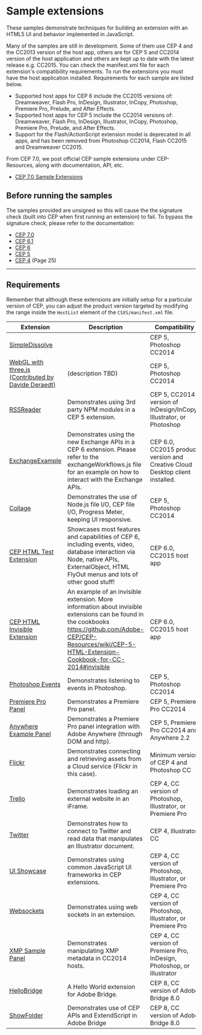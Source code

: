 Sample extensions
=======

These samples demonstrate techniques for building an extension with an HTML5 UI and behavior implemented in JavaScript. 

Many of the samples are still in development. Some of them use CEP 4 and the CC2013 version of the host app, others are for CEP 5 and CC2014 version of the host application and others are kept up to date with the latest release e.g. CC2015. You can check the manifest.xml file for each extension's compatibility requirements. To run the extensions you must have the host application installed. Requirements for each sample are listed below.


* Supported host apps for CEP 6 include the CC2015 versions of: Dreamweaver, Flash Pro, InDesign, Illustrator, InCopy, Photoshop, Premiere Pro, Prelude, and After Effects. 
* Supported host apps for CEP 5 include the CC2014 versions of: Dreamweaver, Flash Pro, InDesign, Illustrator, InCopy, Photoshop, Premiere Pro, Prelude, and After Effects. 
* Support for the Flash/ActionScript extension model is deprecated in all apps, and has been removed from Photoshop CC2014, Flash CC2015 and Dreamweaver CC2015.
 
From CEP 7.0, we post official CEP sample extensions under CEP-Resources, along with documentation, API, etc.
* [CEP 7.0 Sample Extensions](https://github.com/Adobe-CEP/CEP-Resources/tree/master/CEP_7.x/Samples)


## Before running the samples
The samples provided are unsigned so this will cause the the signature check (built into CEP when first running an extension) to fail. To bypass the signature check, please refer to the documentation:

* [CEP 7.0](https://github.com/Adobe-CEP/CEP-Resources/blob/master/CEP_7.x/CEP_7.0_HTML_Extension_Cookbook.pdf)
* [CEP 6.1](https://github.com/Adobe-CEP/CEP-Resources/blob/master/CEP_6.x/CEP_6.1_HTML_Extension_Cookbook.pdf)
* [CEP 6](https://github.com/Adobe-CEP/CEP-Resources/wiki/CEP-6-HTML-Extension-Cookbook-for-CC-2015#development_debugging)
* [CEP 5](https://github.com/Adobe-CEP/CEP-Resources/wiki/CEP-5-HTML-Extension-Cookbook-for-CC-2014#development_debugging) 
* [CEP 4](https://a248.e.akamai.net/f/1953/8974/2h/wwwimages.adobe.com/www.adobe.com/content/dam/Adobe/en/devnet/cs-extension-builder/pdfs/CC_Extension_SDK.pdf) (Page 25) 

----
## Requirements

Remember that although these extensions are initially setup for a particular version of CEP, you can adjust the product version targeted by modifying the range inside the `HostList` element of the `CSXS/manifest.xml` file.

| Extension | Description | Compatibility |
| --- | ------ | --- |
| [SimpleDissolve](https://github.com/Adobe-CEP/Samples/tree/master/simpledissolve) | | CEP 5, Photoshop CC2014 |
| [WebGL with three.js (Contributed by Davide Deraedt)](https://github.com/Adobe-CEP/Samples/tree/master/webgl_threejs) | (description TBD) | CEP 5, Photoshop CC2014 |
| [RSSReader](https://github.com/Adobe-CEP/Samples/tree/master/RSSReader) | Demonstrates using 3rd party NPM modules in a CEP 5 extension. | CEP 5, CC2014 version of InDesign/InCopy, Illustrator, or Photoshop |
|[ExchangeExample](https://github.com/Adobe-CEP/Samples/tree/master/ExchangeExample) | Demonstrates using the new Exchange APIs in a CEP 6 extension. Please refer to the exchangeWorkflows.js file for an example on how to interact with the Exchange APIs. | CEP 6.0, CC2015 product version and Creative Cloud Desktop client installed. |
| [Collage](https://github.com/Adobe-CEP/Samples/tree/master/Collage) | Demonstrates the use of Node.js file I/O, CEP file I/O, Progress Meter, keeping UI responsive. | CEP 5, Photoshop CC2014 |
| [CEP HTML Test Extension](https://github.com/Adobe-CEP/Samples/tree/master/CEP_HTML_Test_Extension) | Showcases most features and capabilities of CEP 6, including events, video, database interaction via Node, native APIs, ExternalObject, HTML FlyOut menus and lots of other good stuff! | CEP 6.0, CC2015 host app |
| [CEP HTML Invisible Extension](https://github.com/Adobe-CEP/Samples/tree/master/CEP_HTML_Invisible_Extension) | An example of an invisible extension. More information about invisible extensions can be found in the cookbooks https://github.com/Adobe-CEP/CEP-Resources/wiki/CEP-5-HTML-Extension-Cookbook-for-CC-2014#invisible | CEP 6.0, CC2015 host app |
| [Photoshop Events](https://github.com/Adobe-CEP/Samples/tree/master/PhotoshopEvents) | Demonstrates listening to events in Photoshop. | CEP 5, Photoshop CC2014 |
| [Premiere Pro Panel](https://github.com/Adobe-CEP/Samples/tree/master/PProPanel) | Demonstrates a Premiere Pro panel. | CEP 5, Premiere Pro CC2014 |
| [Anywhere Example Panel](https://github.com/Adobe-CEP/Samples/tree/master/AnywhereExamplePanel) | Demonstrates a Premiere Pro panel integration with Adobe Anywhere (through DOM and http). | CEP 5, Premiere Pro CC2014 and Anywhere 2.2 |
| [Flickr](https://github.com/Adobe-CEP/Samples/tree/master/Flickr) | Demonstrates connecting and retrieving assets from a Cloud service (Flickr in this case). | Minimum version of CEP 4 and Photoshop CC |
| [Trello](https://github.com/Adobe-CEP/Samples/tree/master/Trello) | Demonstrates loading an external website in an iFrame. | CEP 4, CC version of Photoshop, Illustrator, or Premiere Pro |
| [Twitter](https://github.com/Adobe-CEP/Samples/tree/master/Twitter) | Demonstrates how to connect to Twitter and read data that manipulates an Illustrator document. | CEP 4, Illustrator CC |
| [UI Showcase](https://github.com/Adobe-CEP/Samples/tree/master/UI_Showcase) | Demonstrates using common JavaScript UI frameworks in CEP extensions. | CEP 4, CC version of Photoshop, Illustrator, or Premiere Pro |
| [Websockets](https://github.com/Adobe-CEP/Samples/tree/master/Websocket) | Demonstrates using web sockets in an extension. | CEP 4, CC version of Photoshop, Illustrator, or Premiere Pro |
| [XMP Sample Panel](https://github.com/Adobe-CEP/Samples/tree/master/XmpSamplePanel) | Demonstrates manipulating XMP metadata in CC2014 hosts. | CEP 4, CC version of Premiere Pro, InDesign, Photoshop, or Illustrator |
| [HelloBridge](https://github.com/Adobe-CEP/Samples/tree/master/Bridge/HelloBridge) | A Hello World extension for Adobe Bridge. | CEP 8, CC version of Adobe Bridge 8.0 |
| [ShowFolder](https://github.com/Adobe-CEP/Samples/tree/master/Bridge/ShowFolder) | Demonstrates use of CEP APIs and ExtendScript in Adobe Bridge | CEP 8, CC version of Adobe Bridge 8.0 |
